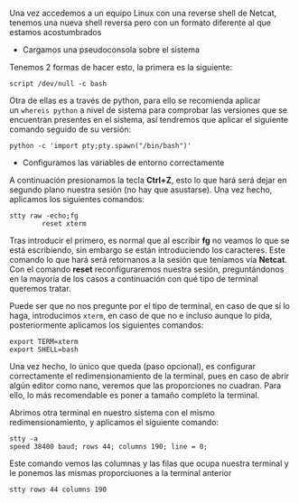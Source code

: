 Una vez accedemos a un equipo Linux con una reverse shell de Netcat, tenemos una nueva shell reversa pero con un formato diferente al que estamos acostumbrados

- Cargamos una pseudoconsola sobre el sistema

Tenemos 2 formas de hacer esto, la primera es la siguiente:

```shell
script /dev/null -c bash
```

Otra de ellas es a través de python, para ello se recomienda aplicar un `whereis python` a nivel de sistema para comprobar las versiones que se encuentran presentes en el sistema, así tendremos que aplicar el siguiente comando seguido de su versión:

```shell
python -c 'import pty;pty.spawn("/bin/bash")'
```

- Configuramos las variables de entorno correctamente

A continuación presionamos la tecla **Ctrl+Z**, esto lo que hará será dejar en segundo plano nuestra sesión (no hay que asustarse). Una vez hecho, aplicamos los siguientes comandos:

```shell
stty raw -echo;fg
		reset xterm
```

Tras introducir el primero, es normal que al escribir **fg** no veamos lo que se está escribiendo, sin embargo se están introduciendo los caracteres. Este comando lo que hará será retornanos a la sesión que teníamos vía **Netcat**. Con el comando **reset** reconfiguraremos nuestra sesión, preguntándonos en la mayoría de los casos a continuación con qué tipo de terminal queremos tratar.

Puede ser que no nos pregunte por el tipo de terminal, en caso de que sí lo haga, introducimos `xterm`, en caso de que no e incluso aunque lo pida, posteriormente aplicamos los siguientes comandos:

```shell
export TERM=xterm
export SHELL=bash
```

Una vez hecho, lo único que queda (paso opcional), es configurar correctamente el redimensionamiento de la terminal, pues en caso de abrir algún editor como nano, veremos que las proporciones no cuadran. Para ello, lo más recomendable es poner a tamaño completo la terminal.

Abrimos otra terminal en nuestro sistema con el mismo redimensionamiento, y aplicamos el siguiente comando:

```shell
stty -a
speed 38400 baud; rows 44; columns 190; line = 0;
```

Este comando vemos las columnas y las filas que ocupa nuestra terminal y le ponemos las mismas proporciuones a la terminal anterior

```shell 
stty rows 44 columns 190
```
